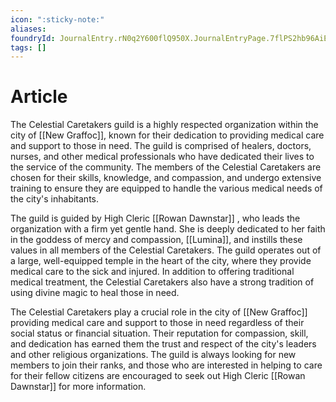 ```yaml
---
icon: ":sticky-note:"
aliases: 
foundryId: JournalEntry.rN0q2Y600flQ950X.JournalEntryPage.7flPS2hb96AiEkwM
tags: []
---
```


# Article
The Celestial Caretakers guild is a highly respected organization within the city of [[New Graffoc]], known for their dedication to providing medical care and support to those in need. The guild is comprised of healers, doctors, nurses, and other medical professionals who have dedicated their lives to the service of the community. The members of the Celestial Caretakers are chosen for their skills, knowledge, and compassion, and undergo extensive training to ensure they are equipped to handle the various medical needs of the city's inhabitants.

The guild is guided by High Cleric [[Rowan Dawnstar]] , who leads the organization with a firm yet gentle hand. She is deeply dedicated to her faith in the goddess of mercy and compassion, [[Lumina]], and instills these values in all members of the Celestial Caretakers. The guild operates out of a large, well-equipped temple in the heart of the city, where they provide medical care to the sick and injured. In addition to offering traditional medical treatment, the Celestial Caretakers also have a strong tradition of using divine magic to heal those in need.

The Celestial Caretakers play a crucial role in the city of [[New Graffoc]] providing medical care and support to those in need regardless of their social status or financial situation. Their reputation for compassion, skill, and dedication has earned them the trust and respect of the city's leaders and other religious organizations. The guild is always looking for new members to join their ranks, and those who are interested in helping to care for their fellow citizens are encouraged to seek out High Cleric [[Rowan Dawnstar]] for more information.